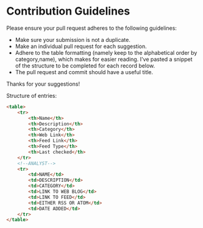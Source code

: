 # Contribution Guidelines

Please ensure your pull request adheres to the following guidelines:

- Make sure your submission is not a duplicate.
- Make an individual pull request for each suggestion.
- Adhere to the table formatting (namely keep to the alphabetical order by category,name), which makes for easier reading. I've pasted a snippet of the structure to be completed for each record below.
- The pull request and commit should have a useful title.

Thanks for your suggestions!

Structure of entries:

```html
<table>
    <tr>
        <th>Name</th>
        <th>Description</th>
        <th>Category</th>
        <th>Web Link</th>
        <th>Feed Link</th>
        <th>Feed Type</th>
        <th>Last checked</th>
    </tr>
    <!--ANALYST-->
    <tr>
        <td>NAME</td>
        <td>DESCRIPTION</td>
        <td>CATEGORY</td>
        <td>LINK TO WEB BLOG</td>
        <td>LINK TO FEED</td>
        <td>EITHER RSS OR ATOM</td>
        <td>DATE ADDED</td>
    </tr>
</table>
```